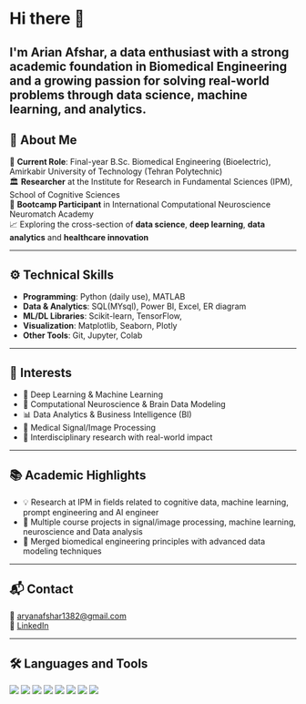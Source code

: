 # Hi there 👋  
I'm **Arian Afshar**, a data enthusiast with a strong academic foundation in Biomedical Engineering and a growing passion for solving real-world problems through **data science**, **machine learning**, and **analytics**.
---

## 📌 About Me

🔬 **Current Role**: Final-year B.Sc. Biomedical Engineering (Bioelectric), Amirkabir University of Technology (Tehran Polytechnic)  
🏛️ **Researcher** at the Institute for Research in Fundamental Sciences (IPM), School of Cognitive Sciences  
🧠 **Bootcamp Participant** in International Computational Neuroscience Neuromatch Academy  
📈 Exploring the cross-section of **data science**, **deep learning**, **data analytics** and **healthcare innovation**

---

## ⚙️ Technical Skills

- **Programming**: Python (daily use), MATLAB  
- **Data & Analytics**: SQL(MYsql), Power BI, Excel, ER diagram   
- **ML/DL Libraries**: Scikit-learn, TensorFlow,   
- **Visualization**: Matplotlib, Seaborn, Plotly  
- **Other Tools**: Git, Jupyter, Colab

---

## 🎯 Interests

- 🤖 Deep Learning & Machine Learning
- 🧠 Computational Neuroscience & Brain Data Modeling  
- 📊 Data Analytics & Business Intelligence (BI)  
- 🏥 Medical Signal/Image Processing  
- 🚀 Interdisciplinary research with real-world impact  

---

## 📚 Academic Highlights

- 💡 Research at IPM in fields related to cognitive data, machine learning, prompt engineering and AI engineer  
- 🧪 Multiple course projects in signal/image processing, machine learning, neuroscience and Data analysis 
- 🥼 Merged biomedical engineering principles with advanced data modeling techniques  

---

## 📬 Contact

📧 aryanafshar1382@gmail.com  
🔗 [LinkedIn](https://www.linkedin.com/in/arian-afshar-080b30247)  


---

## 🛠️ Languages and Tools

<p align="left">
  <img src="https://img.shields.io/badge/Python-3776AB?style=for-the-badge&logo=python&logoColor=white"/>
  <img src="https://img.shields.io/badge/SQL-4479A1?style=for-the-badge&logo=postgresql&logoColor=white"/>
  <img src="https://img.shields.io/badge/MATLAB-0076A8?style=for-the-badge&logo=mathworks&logoColor=white"/>
  <img src="https://img.shields.io/badge/Power%20BI-F2C811?style=for-the-badge&logo=powerbi&logoColor=black"/>
  <img src="https://img.shields.io/badge/scikit--learn-F7931E?style=for-the-badge&logo=scikit-learn&logoColor=white"/>
  <img src="https://img.shields.io/badge/TensorFlow-FF6F00?style=for-the-badge&logo=tensorflow&logoColor=white"/>
  <img src="https://img.shields.io/badge/Git-F05032?style=for-the-badge&logo=git&logoColor=white"/>
  <img src="https://img.shields.io/badge/Jupyter-F37626?style=for-the-badge&logo=jupyter&logoColor=white"/>
</p>
